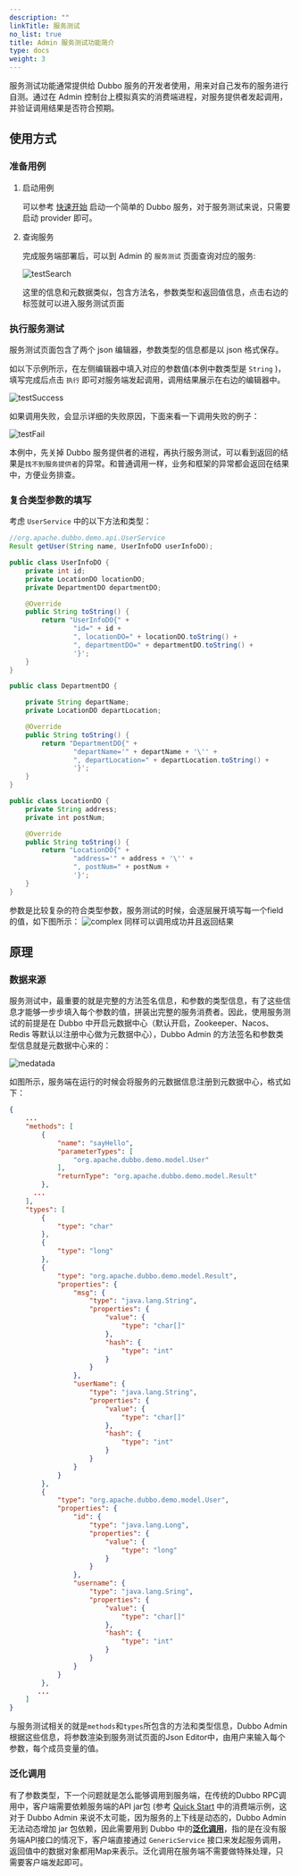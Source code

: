 ```yaml
---
description: ""
linkTitle: 服务测试
no_list: true
title: Admin 服务测试功能简介
type: docs
weight: 3
---
```


服务测试功能通常提供给 Dubbo 服务的开发者使用，用来对自己发布的服务进行自测。通过在 Admin 控制台上模拟真实的消费端进程，对服务提供者发起调用，并验证调用结果是否符合预期。

## 使用方式

### 准备用例
1. 启动用例

    可以参考 [快速开始](../../../quickstart/java/) 启动一个简单的 Dubbo 服务，对于服务测试来说，只需要启动 provider 即可。

2. 查询服务

    完成服务端部署后，可以到 Admin 的 `服务测试` 页面查询对应的服务:

    ![testSearch](/imgs/blog/admin/testSearch.jpg)

    这里的信息和元数据类似，包含方法名，参数类型和返回值信息，点击右边的标签就可以进入服务测试页面

### 执行服务测试

服务测试页面包含了两个 json 编辑器，参数类型的信息都是以 json 格式保存。

如以下示例所示，在左侧编辑器中填入对应的参数值(本例中数类型是 `String` )，填写完成后点击 `执行` 即可对服务端发起调用，调用结果展示在右边的编辑器中。

![testSuccess](/imgs/blog/admin/testSuccess.jpg)

如果调用失败，会显示详细的失败原因，下面来看一下调用失败的例子：

![testFail](/imgs/blog/admin/testFail.jpg)

本例中，先关掉 Dubbo 服务提供者的进程，再执行服务测试，可以看到返回的结果是`找不到服务提供者`的异常。和普通调用一样，业务和框架的异常都会返回在结果中，方便业务排查。

### 复合类型参数的填写

考虑 `UserService` 中的以下方法和类型：

```java
//org.apache.dubbo.demo.api.UserService
Result getUser(String name, UserInfoDO userInfoDO);
```
```java
public class UserInfoDO {
    private int id;
    private LocationDO locationDO;
    private DepartmentDO departmentDO;

    @Override
    public String toString() {
        return "UserInfoDO{" +
                "id=" + id +
                ", locationDO=" + locationDO.toString() +
                ", departmentDO=" + departmentDO.toString() +
                '}';
    }
}
```

```java
public class DepartmentDO {

    private String departName;
    private LocationDO departLocation;

    @Override
    public String toString() {
        return "DepartmentDO{" +
                "departName='" + departName + '\'' +
                ", departLocation=" + departLocation.toString() +
                '}';
    }
}
```

```java
public class LocationDO {
    private String address;
    private int postNum;

    @Override
    public String toString() {
        return "LocationDO{" +
                "address='" + address + '\'' +
                ", postNum=" + postNum +
                '}';
    }
}
```
参数是比较复杂的符合类型参数，服务测试的时候，会逐层展开填写每一个field的值，如下图所示：
![complex](/imgs/blog/admin/complex.jpg)
同样可以调用成功并且返回结果

## 原理

### 数据来源

服务测试中，最重要的就是完整的方法签名信息，和参数的类型信息，有了这些信息才能够一步步填入每个参数的值，拼装出完整的服务消费者。因此，使用服务测试的前提是在 Dubbo 中开启元数据中心（默认开启，Zookeeper、Nacos、Redis 等默认以注册中心做为元数据中心），Dubbo Admin 的方法签名和参数类型信息就是元数据中心来的：

![medatada](/imgs/blog/admin/metadata.png)

如图所示，服务端在运行的时候会将服务的元数据信息注册到元数据中心，格式如下：

```json
{
    ...
    "methods": [
        {
            "name": "sayHello",
            "parameterTypes": [
                "org.apache.dubbo.demo.model.User"
            ],
            "returnType": "org.apache.dubbo.demo.model.Result"
        },
      ...
    ],
    "types": [
        {
            "type": "char"
        },
        {
            "type": "long"
        },
        {
            "type": "org.apache.dubbo.demo.model.Result",
            "properties": {
                "msg": {
                    "type": "java.lang.String",
                    "properties": {
                        "value": {
                            "type": "char[]"
                        },
                        "hash": {
                            "type": "int"
                        }
                    }
                },
                "userName": {
                    "type": "java.lang.String",
                    "properties": {
                        "value": {
                            "type": "char[]"
                        },
                        "hash": {
                            "type": "int"
                        }
                    }
                }
            }
        },
        {
            "type": "org.apache.dubbo.demo.model.User",
            "properties": {
                "id": {
                    "type": "java.lang.Long",
                    "properties": {
                        "value": {
                            "type": "long"
                        }
                    }
                },
                "username": {
                    "type": "java.lang.Sring",
                    "properties": {
                        "value": {
                            "type": "char[]"
                        },
                        "hash": {
                            "type": "int"
                        }
                    }
                }
            }
        },
       ...
    ]
}
```
与服务测试相关的就是`methods`和`types`所包含的方法和类型信息，Dubbo Admin根据这些信息，将参数渲染到服务测试页面的Json Editor中，由用户来输入每个参数，每个成员变量的值。

### 泛化调用

有了参数类型，下一个问题就是怎么能够调用到服务端，在传统的Dubbo RPC调用中，客户端需要依赖服务端的API jar包 (参考 [Quick Start](https://github.com/apache/dubbo-samples/tree/master/1-basic/dubbo-samples-spring-boot/dubbo-samples-spring-boot-consumer) 中的消费端示例，这对于 Dubbo Admin 来说不太可能，因为服务的上下线是动态的，Dubbo Admin 无法动态增加 jar 包依赖，因此需要用到 Dubbo 中的[**泛化调用**](../../../mannual/java-sdk/advanced-features-and-usage/service/generic-reference/)，指的是在没有服务端API接口的情况下，客户端直接通过 `GenericService` 接口来发起服务调用，返回值中的数据对象都用Map来表示。泛化调用在服务端不需要做特殊处理，只需要客户端发起即可。